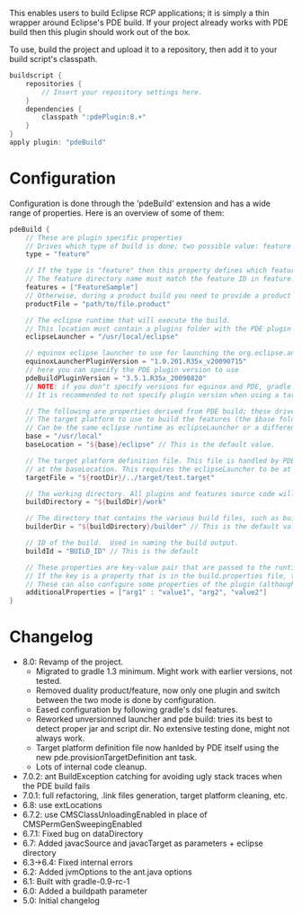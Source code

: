 This enables users to build Eclipse RCP applications; it is simply a thin wrapper around Eclipse's PDE build. If your project already works with PDE build then this plugin should work out of the box.

To use, build the project and upload it to a repository, then add it to your build script's classpath.

```groovy
buildscript { 
    repositories { 
        // Insert your repository settings here.
    } 
    dependencies {
        classpath ":pdePlugin:8.+" 
    }
}
apply plugin: "pdeBuild"
```

# Configuration
Configuration is done through the 'pdeBuild' extension and has a wide range of properties. Here is an overview of some of them:

```groovy
pdeBuild {
    // These are plugin specific properties
    // Drives which type of build is done; two possible value: feature of product
    type = "feature"

    // If the type is "feature" then this property defines which features to build
    // The feature directory name must match the feature ID in feature.xml
    features = ["FeatureSample"]
    // Otherwise, during a product build you need to provide a product file.
    productFile = "path/to/file.product"

    // The eclipse runtime that will execute the build.
    // This location must contain a plugins folder with the PDE plugin in it
    eclipseLauncher = "/usr/local/eclipse"

    // equinox eclipse launcher to use for launching the org.eclipse.ant.core.antRunner application
    equinoxLauncherPluginVersion = "1.0.201.R35x_v20090715"
    // here you can specify the PDE plugin version to use 
    pdeBuildPluginVersion = "3.5.1.R35x_20090820"
    // NOTE: if you don"t specify versions for equinox and PDE, gradle will use non versioned plugins. 
    // It is recommended to not specify plugin version when using a target platform definition file since this plugin can properly detect the version to use in this case.

    // The following are properties derived from PDE build; these drives the build environment. They are explained in-depth in the PDE build documentation.
    // The target platform to use to build the features (the $base folder MUST contain an "eclipse" folder if baseLocation isn't specified)
    // Can be the same eclipse runtime as eclipseLauncher or a different one, doesn't matter. 
    base = "/usr/local"
    baseLocation = "${base}/eclipse" // This is the default value.

    // The target platform definition file. This file is handled by PDE itself to generate the target platform 
    // at the baseLocation. This requires the eclipseLauncher to be at least 3.8; 4.2 should be fine too.
    targetFile = "${rootDir}/../target/test.target"

    // The working directory. All plugins and features source code will be copied here
    buildDirectory = "${buildDir}/work"

    // The directory that contains the various build files, such as build.properties
    builderDir = "${buildDirectory}/builder" // This is the default value.

    // ID of the build.  Used in naming the build output.
    buildId = "BUILD_ID" // This is the default

    // These properties are key-value pair that are passed to the runtime via the -D parameter.
    // If the key is a property that is in the build.properties file, the value of the file will be overwritten.
    // These can also configure some properties of the plugin (althought this is not recommended): baseLocation, builderDir and buildId.
    additionalProperties = ["arg1" : "value1", "arg2", "value2"]
}
```

# Changelog
* 8.0: Revamp of the project.
    * Migrated to gradle 1.3 minimum. Might work with earlier versions, not tested.
    * Removed duality product/feature, now only one plugin and switch between the two mode is done by configuration.
    * Eased configuration by following gradle's dsl features.
    * Reworked unversionned launcher and pde build: tries its best to detect proper jar and script dir. No extensive testing done, might not always work.
    * Target platform definition file now hanlded by PDE itself using the new pde.provisionTargetDefinition ant task.
    * Lots of internal code cleanup.
* 7.0.2: ant BuildException catching for avoiding ugly stack traces when the PDE build fails
* 7.0.1: full refactoring, .link files generation, target platform cleaning, etc.
* 6.8: use extLocations
* 6.7.2: use CMSClassUnloadingEnabled in place of CMSPermGenSweepingEnabled
* 6.7.1: Fixed bug on dataDirectory
* 6.7: Added javacSource and javacTarget as parameters + eclipse directory
* 6.3->6.4: Fixed internal errors
* 6.2: Added jvmOptions to the ant.java options
* 6.1: Built with gradle-0.9-rc-1
* 6.0: Added a buildpath parameter
* 5.0: Initial changelog
